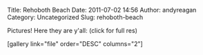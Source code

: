 Title: Rehoboth Beach
Date: 2011-07-02 14:56
Author: andyreagan
Category: Uncategorized
Slug: rehoboth-beach

Pictures! Here they are y'all: (click for full res)

[gallery link="file" order="DESC" columns="2"]

 
